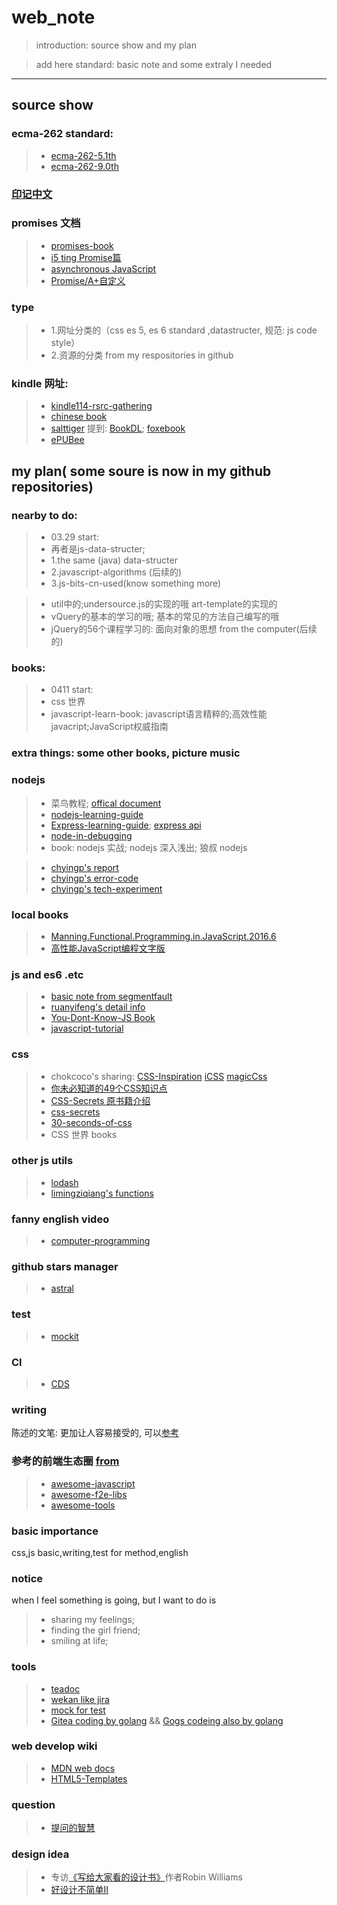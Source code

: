 # web_note

> introduction: source show and my plan

> add here standard: basic note and some extraly I needed

------

## source show

### ecma-262 standard:
> * [ecma-262-5.1th](http://www.ecma-international.org/ecma-262/5.1/index.html)
> * [ecma-262-9.0th](http://www.ecma-international.org/ecma-262/9.0/index.html#sec-normative-references)

### [印记中文](https://docschina.org/)

### promises 文档
> * [promises-book](http://liubin.org/promises-book/)
> * [i5 ting Promise篇](https://cnodejs.org/topic/560dbc826a1ed28204a1e7de)
> * [asynchronous JavaScript](https://github.com/caolan/async)
> * [Promise/A+自定义](https://cnodejs.org/topic/5603cb8a152fdd025f0f5014)

### type
> * 1.网址分类的（css es 5, es 6 standard ,datastructer,  规范: js code style）
> * 2.资源的分类 from my respositories in github

### kindle 网址: 
> * [kindle114-rsrc-gathering](https://github.com/it-ebooks/kindle114-rsrc-gathering)
> * [chinese book](https://mega.nz/#F!qQUwUTKR!okYrzPOauVIaFj4GNSRZfA)
> * [salttiger](https://salttiger.com/)  提到: [BookDL](https://bookdl.com/page/2/); [foxebook](https://www.foxebook.net/search/javascript)
> * [ePUBee](http://cn.epubee.com/kindle%E9%98%85%E8%AF%BBepub.html)

## my plan( some soure is now in my github repositories)

### nearby to do:	
> * 03.29 start:
> * 再者是js-data-structer; 
> * 1.the same (java) data-structer 
> * 2.javascript-algorithms (后续的)
> * 3.js-bits-cn-used(know something more)

> * util中的;undersource.js的实现的哦 art-template的实现的
> * vQuery的基本的学习的哦;  基本的常见的方法自己编写的哦
> * jQuery的56个课程学习的: 面向对象的思想 from the computer(后续的)
	
	
### books: 
> * 0411 start:
> * css 世界
> * javascript-learn-book: javascript语言精粹的;高效性能javacript;JavaScript权威指南

### extra things: some other books,  picture music

### nodejs
> * 菜鸟教程; [offical document](https://nodejs.org/docs/latest-v10.x/api/index.html)
> * [nodejs-learning-guide](https://github.com/chyingp/nodejs-learning-guide)
> * [Express-learning-guide](https://github.com/qiutian00/Express-learning-guide); [express api](http://expressjs.com/en/4x/api.html)
> * [node-in-debugging](https://github.com/chyingp/node-in-debugging)
> * book: nodejs 实战; nodejs 深入浅出; 狼叔 nodejs


> * [chyingp's report](https://github.com/chyingp/report/tree/master/bin)
> * [chyingp's error-code](https://github.com/chyingp/error-code)
> * [chyingp's tech-experiment](https://github.com/chyingp/tech-experiment)

### local books
> * [Manning.Functional.Programming.in.JavaScript.2016.6](https://github.com/qiutian00/web_note/tree/master/e-books)
> * [高性能JavaScript编程文字版](https://github.com/qiutian00/web_note/tree/master/e-books)


### js and es6 .etc
> * [basic note from segmentfault](https://segmentfault.com/a/1190000004365693)
> * [ruanyifeng's detail info](http://es6.ruanyifeng.com/#docs/intro)
> * [You-Dont-Know-JS Book](https://github.com/getify/You-Dont-Know-JS)
> * [javascript-tutorial](https://github.com/javascript-tutorial)

### css
> * chokcoco's sharing: [CSS-Inspiration](https://github.com/chokcoco/CSS-Inspiration) [iCSS](https://github.com/chokcoco/iCSS) [magicCss](https://github.com/chokcoco/magicCss)
> * [你未必知道的49个CSS知识点](https://juejin.im/post/5d3eca78e51d4561cb5dde12#heading-37)
> * [CSS-Secrets 原书籍介绍](https://github.com/cssmagic/CSS-Secrets)
> * [css-secrets](https://github.com/hanzichi/css-secrets) 
> * [30-seconds-of-css](https://github.com/30-seconds/30-seconds-of-css)
> * CSS 世界 books

### other js utils
> * [lodash](https://github.com/lodash/lodash)
> * [limingziqiang's functions](https://github.com/limingziqiang/functions)

### fanny english video
> * [computer-programming](https://www.khanacademy.org/computing/computer-programming/)

### github stars manager
> * [astral](https://app.astralapp.com/dashboard?language=JavaScript)

### test
> * [mockit](https://github.com/boyney123/mockit)

### CI
> * [CDS](https://github.com/ovh/cds)

### writing
陈述的文笔: 更加让人容易接受的, 可以[参考](https://cnodejs.org/topic/560dbc826a1ed28204a1e7de)

### 参考的前端生态圈 [from](https://github.com/sorrycc/sorrycc.com)
> * [awesome-javascript](https://github.com/sorrycc/awesome-javascript)
> * [awesome-f2e-libs](https://github.com/sorrycc/awesome-f2e-libs)
> * [awesome-tools](https://github.com/sorrycc/awesome-tools)

### basic importance
css,js basic,writing,test for method,english

### notice
when I feel something is going, but I want to do is 
> * sharing my feelings;
> * finding the girl friend;
> * smiling at life;

### tools
> * [teadoc](http://docs.teadocs.cn/cn/install.html)
> * [wekan like jira](https://github.com/wekan/wekan)
> * [mock for test](https://github.com/boyney123/mockit)
> * [Gitea coding by golang](https://github.com/go-gitea/gitea)  &&  [Gogs codeing also by golang](https://github.com/gogs)

### web develop wiki
> * [MDN web docs](https://developer.mozilla.org/zh-CN/docs/Web)
> * [HTML5-Templates](https://github.com/cssgist/HTML5-Templates/blob/master/index.html)

### question
> * [提问的智慧](https://github.com/ryanhanwu/How-To-Ask-Questions-The-Smart-Way/blob/master/README-zh_CN.md)

### design idea
> * 专访[《写给大家看的设计书》](http://www.ituring.com.cn/article/41065)作者Robin Williams
> * [好设计不简单Ⅱ](http://www.ituring.com.cn/book/tupubarticle/4167)
